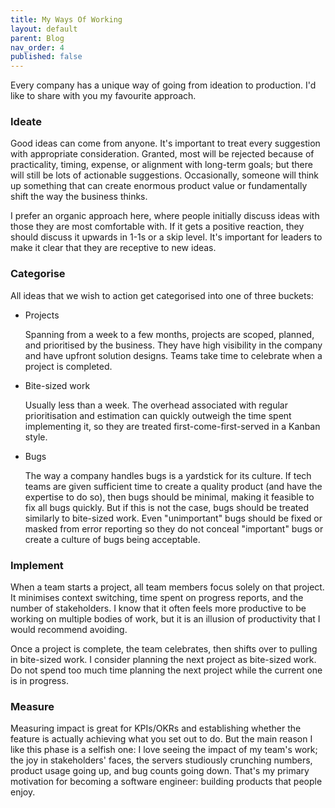 ```yaml
---
title: My Ways Of Working
layout: default
parent: Blog
nav_order: 4
published: false
---
```


<!-- Take home message: practical recommendation for tech company process -->

Every company has a unique way of going from ideation to production. I'd like to share with you my favourite approach.

### Ideate

Good ideas can come from anyone. It's important to treat every suggestion with appropriate consideration. Granted, most will be rejected because of practicality, timing, expense, or alignment with long-term goals; but there will still be lots of actionable suggestions. Occasionally, someone will think up something that can create enormous product value or fundamentally shift the way the business thinks.

I prefer an organic approach here, where people initially discuss ideas with those they are most comfortable with. If it gets a positive reaction, they should discuss it upwards in 1-1s or a skip level. It's important for leaders to make it clear that they are receptive to new ideas.

### Categorise

All ideas that we wish to action get categorised into one of three buckets:
- Projects

  Spanning from a week to a few months, projects are scoped, planned, and prioritised by the business. They have high visibility in the company and have upfront solution designs. Teams take time to celebrate when a project is completed.

- Bite-sized work

  Usually less than a week. The overhead associated with regular prioritisation and estimation can quickly outweigh the time spent implementing it, so they are treated first-come-first-served in a Kanban style.

- Bugs

  The way a company handles bugs is a yardstick for its culture. If tech teams are given sufficient time to create a quality product (and have the expertise to do so), then bugs should be minimal, making it feasible to fix all bugs quickly. But if this is not the case, bugs should be treated similarly to bite-sized work. Even "unimportant" bugs should be fixed or masked from error reporting so they do not conceal "important" bugs or create a culture of bugs being acceptable.

### Implement

When a team starts a project, all team members focus solely on that project. It minimises context switching, time spent on progress reports, and the number of stakeholders. I know that it often feels more productive to be working on multiple bodies of work, but it is an illusion of productivity that I would recommend avoiding.

Once a project is complete, the team celebrates, then shifts over to pulling in bite-sized work. I consider planning the next project as bite-sized work. Do not spend too much time planning the next project while the current one is in progress.

### Measure

Measuring impact is great for KPIs/OKRs and establishing whether the feature is actually achieving what you set out to do. But the main reason I like this phase is a selfish one: I love seeing the impact of my team's work; the joy in stakeholders' faces, the servers studiously crunching numbers, product usage going up, and bug counts going down. That's my primary motivation for becoming a software engineer: building products that people enjoy.




